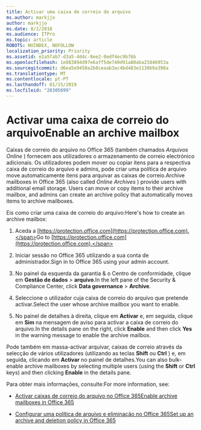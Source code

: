 ```yaml
---
title: Activar uma caixa de correio do arquivo
ms.author: markjjo
author: markjjo
ms.date: 8/2/2018
ms.audience: ITPro
ms.topic: article
ROBOTS: NOINDEX, NOFOLLOW
localization_priority: Priority
ms.assetid: e1a5fab7-d3a5-4d4c-8ee2-0edf4ec9b76b
ms.openlocfilehash: 1e883894d97e6aff5de740d91a80aba25846953a
ms.sourcegitcommit: d6ea5e9458a2b8ceaab3ac4bd483e1130b9a398a
ms.translationtype: MT
ms.contentlocale: pt-PT
ms.lasthandoff: 01/15/2019
ms.locfileid: "28305699"
---
```

# <a name="enable-an-archive-mailbox"></a><span data-ttu-id="1173c-102">Activar uma caixa de correio do arquivo</span><span class="sxs-lookup"><span data-stu-id="1173c-102">Enable an archive mailbox</span></span>

<span data-ttu-id="1173c-p101">Caixas de correio do arquivo no Office 365 (também chamados *Arquivos Online* ) fornecem aos utilizadores o armazenamento de correio electrónico adicionais. Os utilizadores podem mover ou copiar itens para a respectiva caixa de correio do arquivo e admins, pode criar uma política de arquivo move automaticamente itens para arquivar as caixas de correio.</span><span class="sxs-lookup"><span data-stu-id="1173c-p101">Archive mailboxes in Office 365 (also called  *Online Archives*  ) provide users with additional email storage. Users can move or copy items to their archive mailbox, and admins can create an archive policy that automatically moves items to archive mailboxes.</span></span> 
  
<span data-ttu-id="1173c-105">Eis como criar uma caixa de correio do arquivo:</span><span class="sxs-lookup"><span data-stu-id="1173c-105">Here's how to create an archive mailbox:</span></span>
  
1. <span data-ttu-id="1173c-106">Aceda a [https://protection.office.com](https://protection.office.com).</span><span class="sxs-lookup"><span data-stu-id="1173c-106">Go to [https://protection.office.com](https://protection.office.com).</span></span>
    
2. <span data-ttu-id="1173c-107">Iniciar sessão no Office 365 utilizando a sua conta de administrador.</span><span class="sxs-lookup"><span data-stu-id="1173c-107">Sign in to Office 365 using your admin account.</span></span>
    
3. <span data-ttu-id="1173c-108">No painel da esquerda da garantia &amp; o Centro de conformidade, clique em **Gestão de dados** \> **arquivo**.</span><span class="sxs-lookup"><span data-stu-id="1173c-108">In the left pane of the Security &amp; Compliance Center, click **Data governance** \> **Archive**.</span></span>
    
4. <span data-ttu-id="1173c-109">Seleccione o utilizador cuja caixa de correio do arquivo que pretende activar.</span><span class="sxs-lookup"><span data-stu-id="1173c-109">Select the user whose archive mailbox you want to enable.</span></span>
    
5. <span data-ttu-id="1173c-110">No painel de detalhes à direita, clique em **Activar** e, em seguida, clique em **Sim** na mensagem de aviso para activar a caixa de correio do arquivo.</span><span class="sxs-lookup"><span data-stu-id="1173c-110">In the details pane on the right, click **Enable** and then click **Yes** in the warning message to enable the archive mailbox.</span></span> 
    
<span data-ttu-id="1173c-111">Pode também em massa-activar arquivar, caixas de correio através da selecção de vários utilizadores (utilizando as teclas **Shift** ou **Ctrl** ) e, em seguida, clicando em **Activar** no painel de detalhes.</span><span class="sxs-lookup"><span data-stu-id="1173c-111">You can also bulk-enable archive mailboxes by selecting multiple users (using the **Shift** or **Ctrl** keys) and then clicking **Enable** in the details pane.</span></span> 
  
<span data-ttu-id="1173c-112">Para obter mais informações, consulte:</span><span class="sxs-lookup"><span data-stu-id="1173c-112">For more information, see:</span></span>
  
- [<span data-ttu-id="1173c-113">Activar caixas de correio do arquivo no Office 365</span><span class="sxs-lookup"><span data-stu-id="1173c-113">Enable archive mailboxes in Office 365</span></span>](https://support.office.com/article/enable-archive-mailboxes-in-the-office-365-security-compliance-center-268a109e-7843-405b-bb3d-b9393b2342ce)
    
- [<span data-ttu-id="1173c-114">Configurar uma política de arquivo e eliminação no Office 365</span><span class="sxs-lookup"><span data-stu-id="1173c-114">Set up an archive and deletion policy in Office 365</span></span>](https://support.office.com/article/Set-up-an-archive-and-deletion-policy-for-mailboxes-in-your-Office-365-organization-ec3587e4-7b4a-40fb-8fb8-8aa05aeae2ce)
    


